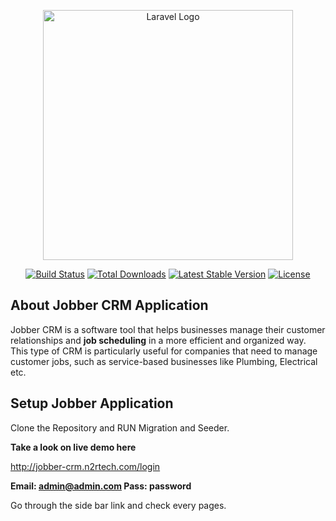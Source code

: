 <p align="center"><a href="https://laravel.com" target="_blank"><img src="https://raw.githubusercontent.com/laravel/art/master/logo-lockup/5%20SVG/2%20CMYK/1%20Full%20Color/laravel-logolockup-cmyk-red.svg" width="400" alt="Laravel Logo"></a></p>

<p align="center">
<a href="https://travis-ci.org/laravel/framework"><img src="https://travis-ci.org/laravel/framework.svg" alt="Build Status"></a>
<a href="https://packagist.org/packages/laravel/framework"><img src="https://img.shields.io/packagist/dt/laravel/framework" alt="Total Downloads"></a>
<a href="https://packagist.org/packages/laravel/framework"><img src="https://img.shields.io/packagist/v/laravel/framework" alt="Latest Stable Version"></a>
<a href="https://packagist.org/packages/laravel/framework"><img src="https://img.shields.io/packagist/l/laravel/framework" alt="License"></a>
</p>

## About Jobber CRM Application

Jobber CRM is a software tool that helps businesses manage their customer relationships and **job scheduling** in a more efficient and organized way. This type of CRM is particularly useful for companies that need to manage customer jobs, such as service-based businesses like Plumbing, Electrical etc.

## Setup Jobber Application

Clone the Repository and RUN Migration and Seeder.

**Take a look on live demo here**

http://jobber-crm.n2rtech.com/login

****Email: admin@admin.com**
**Pass:  password****


Go through the side bar link and check every pages.
